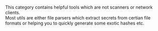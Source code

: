 This category contains helpful tools which are not scanners or network clients.  
Most utils are either file parsers which extract secrets from certian file formats or helping you to quickly generate some exotic hashes etc.